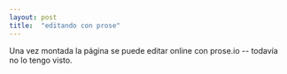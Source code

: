 ```yaml
---
layout: post
title:  "editando con prose"
---
```



Una vez montada la página se puede editar online con prose.io -- todavía no lo tengo visto. 